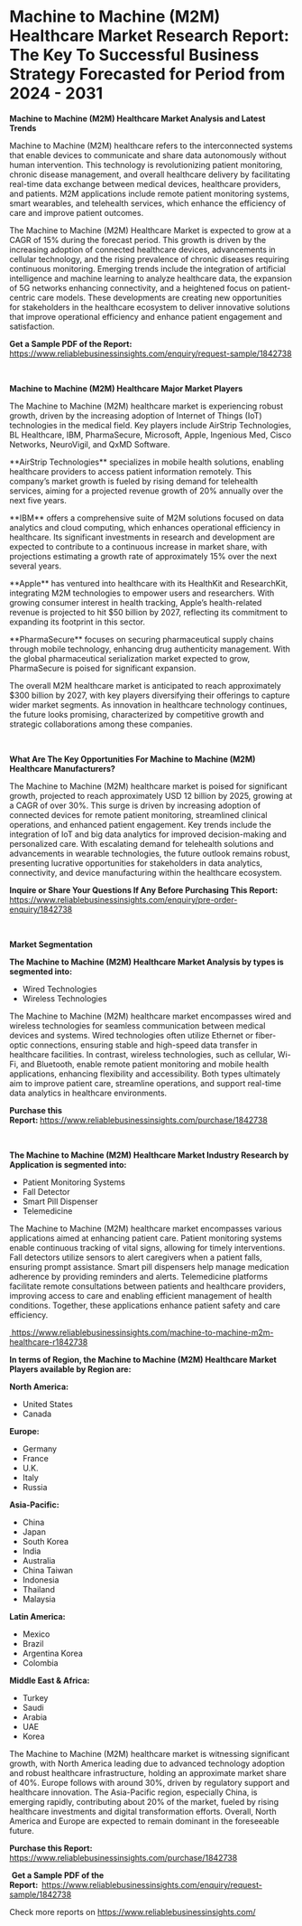 <p><h1>Machine to Machine (M2M) Healthcare Market Research Report: The Key To Successful Business Strategy Forecasted for Period from 2024 - 2031</h1></p><p><strong>Machine to Machine (M2M) Healthcare Market Analysis and Latest Trends</strong></p>
<p><p>Machine to Machine (M2M) healthcare refers to the interconnected systems that enable devices to communicate and share data autonomously without human intervention. This technology is revolutionizing patient monitoring, chronic disease management, and overall healthcare delivery by facilitating real-time data exchange between medical devices, healthcare providers, and patients. M2M applications include remote patient monitoring systems, smart wearables, and telehealth services, which enhance the efficiency of care and improve patient outcomes.</p><p>The Machine to Machine (M2M) Healthcare Market is expected to grow at a CAGR of 15% during the forecast period. This growth is driven by the increasing adoption of connected healthcare devices, advancements in cellular technology, and the rising prevalence of chronic diseases requiring continuous monitoring. Emerging trends include the integration of artificial intelligence and machine learning to analyze healthcare data, the expansion of 5G networks enhancing connectivity, and a heightened focus on patient-centric care models. These developments are creating new opportunities for stakeholders in the healthcare ecosystem to deliver innovative solutions that improve operational efficiency and enhance patient engagement and satisfaction.</p></p>
<p><strong>Get a Sample PDF of the Report:&nbsp;</strong> <a href="https://www.reliablebusinessinsights.com/enquiry/request-sample/1842738?utm_campaign=100&utm_medium=2&utm_source=Github&utm_content=ia&utm_term=01012025&utm_id=machine-to-machine-m2m-healthcare">https://www.reliablebusinessinsights.com/enquiry/request-sample/1842738</a></p>
<p>&nbsp;</p>
<p><strong>Machine to Machine (M2M) Healthcare Major Market Players</strong></p>
<p><p>The Machine to Machine (M2M) healthcare market is experiencing robust growth, driven by the increasing adoption of Internet of Things (IoT) technologies in the medical field. Key players include AirStrip Technologies, BL Healthcare, IBM, PharmaSecure, Microsoft, Apple, Ingenious Med, Cisco Networks, NeuroVigil, and QxMD Software.</p><p>**AirStrip Technologies** specializes in mobile health solutions, enabling healthcare providers to access patient information remotely. This company’s market growth is fueled by rising demand for telehealth services, aiming for a projected revenue growth of 20% annually over the next five years.</p><p>**IBM** offers a comprehensive suite of M2M solutions focused on data analytics and cloud computing, which enhances operational efficiency in healthcare. Its significant investments in research and development are expected to contribute to a continuous increase in market share, with projections estimating a growth rate of approximately 15% over the next several years.</p><p>**Apple** has ventured into healthcare with its HealthKit and ResearchKit, integrating M2M technologies to empower users and researchers. With growing consumer interest in health tracking, Apple’s health-related revenue is projected to hit $50 billion by 2027, reflecting its commitment to expanding its footprint in this sector.</p><p>**PharmaSecure** focuses on securing pharmaceutical supply chains through mobile technology, enhancing drug authenticity management. With the global pharmaceutical serialization market expected to grow, PharmaSecure is poised for significant expansion.</p><p>The overall M2M healthcare market is anticipated to reach approximately $300 billion by 2027, with key players diversifying their offerings to capture wider market segments. As innovation in healthcare technology continues, the future looks promising, characterized by competitive growth and strategic collaborations among these companies.</p></p>
<p>&nbsp;</p>
<p><strong>What Are The Key Opportunities For Machine to Machine (M2M) Healthcare Manufacturers?</strong></p>
<p><p>The Machine to Machine (M2M) healthcare market is poised for significant growth, projected to reach approximately USD 12 billion by 2025, growing at a CAGR of over 30%. This surge is driven by increasing adoption of connected devices for remote patient monitoring, streamlined clinical operations, and enhanced patient engagement. Key trends include the integration of IoT and big data analytics for improved decision-making and personalized care. With escalating demand for telehealth solutions and advancements in wearable technologies, the future outlook remains robust, presenting lucrative opportunities for stakeholders in data analytics, connectivity, and device manufacturing within the healthcare ecosystem.</p></p>
<p><strong>Inquire or Share Your Questions If Any Before Purchasing This Report:</strong> <a href="https://www.reliablebusinessinsights.com/enquiry/pre-order-enquiry/1842738?utm_campaign=100&utm_medium=2&utm_source=Github&utm_content=ia&utm_term=01012025&utm_id=machine-to-machine-m2m-healthcare">https://www.reliablebusinessinsights.com/enquiry/pre-order-enquiry/1842738</a></p>
<p>&nbsp;</p>
<p><strong>Market Segmentation</strong></p>
<p><strong>The Machine to Machine (M2M) Healthcare Market Analysis by types is segmented into:</strong></p>
<p><ul><li>Wired Technologies</li><li>Wireless Technologies</li></ul></p>
<p><p>The Machine to Machine (M2M) healthcare market encompasses wired and wireless technologies for seamless communication between medical devices and systems. Wired technologies often utilize Ethernet or fiber-optic connections, ensuring stable and high-speed data transfer in healthcare facilities. In contrast, wireless technologies, such as cellular, Wi-Fi, and Bluetooth, enable remote patient monitoring and mobile health applications, enhancing flexibility and accessibility. Both types ultimately aim to improve patient care, streamline operations, and support real-time data analytics in healthcare environments.</p></p>
<p><strong>Purchase this Report:&nbsp;</strong><a href="https://www.reliablebusinessinsights.com/purchase/1842738?utm_campaign=100&utm_medium=2&utm_source=Github&utm_content=ia&utm_term=01012025&utm_id=machine-to-machine-m2m-healthcare">https://www.reliablebusinessinsights.com/purchase/1842738</a></p>
<p>&nbsp;</p>
<p><strong>The Machine to Machine (M2M) Healthcare Market Industry Research by Application is segmented into:</strong></p>
<p><ul><li>Patient Monitoring Systems</li><li>Fall Detector</li><li>Smart Pill Dispenser</li><li>Telemedicine</li></ul></p>
<p><p>The Machine to Machine (M2M) healthcare market encompasses various applications aimed at enhancing patient care. Patient monitoring systems enable continuous tracking of vital signs, allowing for timely interventions. Fall detectors utilize sensors to alert caregivers when a patient falls, ensuring prompt assistance. Smart pill dispensers help manage medication adherence by providing reminders and alerts. Telemedicine platforms facilitate remote consultations between patients and healthcare providers, improving access to care and enabling efficient management of health conditions. Together, these applications enhance patient safety and care efficiency.</p></p>
<p><a href="https://www.reliablebusinessinsights.com/machine-to-machine-m2m-healthcare-r1842738?utm_campaign=100&utm_medium=2&utm_source=Github&utm_content=ia&utm_term=01012025&utm_id=machine-to-machine-m2m-healthcare">&nbsp;https://www.reliablebusinessinsights.com/machine-to-machine-m2m-healthcare-r1842738</a></p>
<p><strong>In terms of Region, the Machine to Machine (M2M) Healthcare Market Players available by Region are:</strong></p>
<p>
    <p> <strong> North America: </strong>
        <ul>
            <li>United States</li>
            <li>Canada</li>
        </ul>
        </p> 
    <p> <strong> Europe: </strong>
        <ul>
            <li>Germany</li>
            <li>France</li>
            <li>U.K.</li>
            <li>Italy</li>
            <li>Russia</li>
        </ul>
        </p> 
    <p> <strong> Asia-Pacific: </strong>
        <ul>
            <li>China</li>
            <li>Japan</li>
            <li>South Korea</li>
            <li>India</li>
            <li>Australia</li>
            <li>China Taiwan</li>
            <li>Indonesia</li>
            <li>Thailand</li>
            <li>Malaysia</li>
        </ul>
        </p> 
    <p> <strong> Latin America: </strong>
        <ul>
            <li>Mexico</li>
            <li>Brazil</li>
            <li>Argentina Korea</li>
            <li>Colombia</li>
        </ul>
        </p> 
    <p> <strong> Middle East & Africa: </strong>
        <ul>
            <li>Turkey</li>
            <li>Saudi</li>
            <li>Arabia</li>
            <li>UAE</li>
            <li>Korea</li>
        </ul>
    </p>
    </p>
<p><p>The Machine to Machine (M2M) healthcare market is witnessing significant growth, with North America leading due to advanced technology adoption and robust healthcare infrastructure, holding an approximate market share of 40%. Europe follows with around 30%, driven by regulatory support and healthcare innovation. The Asia-Pacific region, especially China, is emerging rapidly, contributing about 20% of the market, fueled by rising healthcare investments and digital transformation efforts. Overall, North America and Europe are expected to remain dominant in the foreseeable future.</p></p>
<p><strong>Purchase this Report: </strong><a href="https://www.reliablebusinessinsights.com/purchase/1842738?utm_campaign=100&utm_medium=2&utm_source=Github&utm_content=ia&utm_term=01012025&utm_id=machine-to-machine-m2m-healthcare">https://www.reliablebusinessinsights.com/purchase/1842738</a></p>
<p>&nbsp;<strong>Get a Sample PDF of the Report:&nbsp;&nbsp;</strong><a href="https://www.reliablebusinessinsights.com/enquiry/request-sample/1842738?utm_campaign=100&utm_medium=2&utm_source=Github&utm_content=ia&utm_term=01012025&utm_id=machine-to-machine-m2m-healthcare">https://www.reliablebusinessinsights.com/enquiry/request-sample/1842738</a></p>
<p><strong></strong></p>
<p>Check more reports on <a href="https://www.reliablebusinessinsights.com/?utm_campaign=100&utm_medium=2&utm_source=Github&utm_content=ia&utm_term=01012025&utm_id=machine-to-machine-m2m-healthcare">https://www.reliablebusinessinsights.com/</a></p>